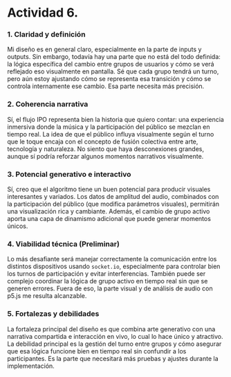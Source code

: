 # Actividad 6.

### **1. Claridad y definición**  
Mi diseño es en general claro, especialmente en la parte de inputs y outputs. Sin embargo, todavía hay una parte que no está del todo definida: la lógica específica del cambio entre grupos de usuarios y cómo se verá reflejado eso visualmente en pantalla. Sé que cada grupo tendrá un turno, pero aún estoy ajustando cómo se representa esa transición y cómo se controla internamente ese cambio. Esa parte necesita más precisión.

### **2. Coherencia narrativa**  
Sí, el flujo IPO representa bien la historia que quiero contar: una experiencia inmersiva donde la música y la participación del público se mezclan en tiempo real. La idea de que el público influya visualmente según el turno que le toque encaja con el concepto de fusión colectiva entre arte, tecnología y naturaleza. No siento que haya desconexiones grandes, aunque sí podría reforzar algunos momentos narrativos visualmente.

### **3. Potencial generativo e interactivo**  
Sí, creo que el algoritmo tiene un buen potencial para producir visuales interesantes y variados. Los datos de amplitud del audio, combinados con la participación del público (que modifica parámetros visuales), permitirán una visualización rica y cambiante. Además, el cambio de grupo activo aporta una capa de dinamismo adicional que puede generar momentos únicos.

### **4. Viabilidad técnica (Preliminar)**  
Lo más desafiante será manejar correctamente la comunicación entre los distintos dispositivos usando `socket.io`, especialmente para controlar bien los turnos de participación y evitar interferencias. También puede ser complejo coordinar la lógica de grupo activo en tiempo real sin que se generen errores. Fuera de eso, la parte visual y de análisis de audio con p5.js me resulta alcanzable.

### **5. Fortalezas y debilidades**  
La fortaleza principal del diseño es que combina arte generativo con una narrativa compartida e interacción en vivo, lo cual lo hace único y atractivo. La debilidad principal es la gestión del turno entre grupos y cómo asegurar que esa lógica funcione bien en tiempo real sin confundir a los participantes. Es la parte que necesitará más pruebas y ajustes durante la implementación.
